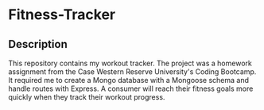 # Fitness-Tracker

## Description
This repository contains my workout tracker. The project was a homework assignment from the Case Western Reserve University's Coding Bootcamp. It required me to create a Mongo database with a Mongoose schema and handle routes with Express. A consumer will reach their fitness goals more quickly when they track their workout progress.


